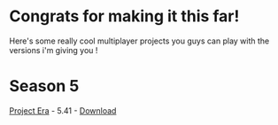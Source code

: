 # Congrats for making it this far!

Here's some really cool multiplayer projects you guys can play with the versions i'm giving you !

# Season 5

[Project Era](https://discord.gg/officialerafn) - 5.41 - [Download](http://builds.eclipsemp.org/5.41.zip)
